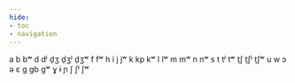 ```yaml
---
hide:
- toc
- navigation
---
```

a
b
bʷ
d
dʲ
d̠ʒ
d̠ʒʲ
d̠ʒʷ
f
fʷ
h
i
j
jʷ
k
kp
kʷ
l
lʷ
m
mʷ
n
nʷ
s
t
tʲ
tʷ
t̠ʃ
t̠ʃʲ
t̠ʃʷ
u
w
ɔ
ə
ɛ
ɡ
ɡb
ɡʷ
ɣ
ɨ
ɲ
ʃ
ʃʲ
ʃʷ
